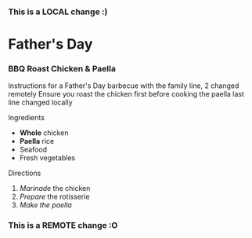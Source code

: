 ### This is a LOCAL change :)
# Father's Day
### BBQ Roast Chicken & Paella
Instructions for a Father's Day barbecue with the family line, 2 changed remotely
Ensure you roast the chicken first before cooking the paella
last line changed locally

Ingredients
* **Whole** chicken
* **Paella** rice
* Seafood
* Fresh vegetables

Directions
1. _Marinade_ the chicken
2. *Prepare* the rotisserie
3. *Make the paella*

### This is a REMOTE change :O
